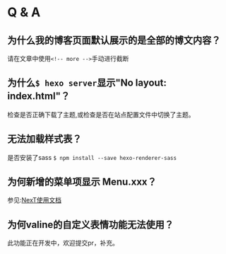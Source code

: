 # Q & A

## 为什么我的博客页面默认展示的是全部的博文内容？

请在文章中使用``<!-- more -->``手动进行截断

## 为什么``$ hexo server``显示"No layout: index.html"？

检查是否正确下载了主题,或检查是否在站点配置文件中切换了主题。

## 无法加载样式表？

是否安装了sass ``$ npm install --save hexo-renderer-sass``

## 为何新增的菜单项显示 Menu.xxx？

参见:[NexT使用文档](https://theme-next.iissnan.com/faqs.html#%E4%B8%BA%E4%BD%95%E6%96%B0%E5%A2%9E%E7%9A%84%E8%8F%9C%E5%8D%95%E9%A1%B9%E6%98%BE%E7%A4%BA%20Menu.xxx)

## 为何valine的自定义表情功能无法使用？

此功能正在开发中，欢迎提交pr，补充。